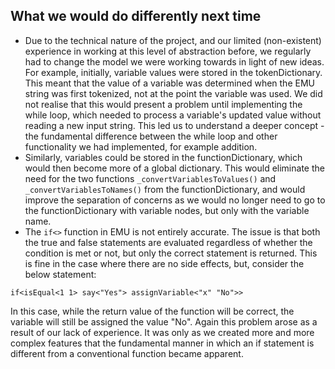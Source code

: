 ## What we would do differently next time

* Due to the technical nature of the project, and our limited (non-existent) experience in working at this level of abstraction before, we regularly had to change the model we were working towards in light of new ideas.
For example, initially, variable values were stored in the tokenDictionary. This meant that the value of a variable was determined when the EMU string was first tokenized, not at the point the variable was used. We did not realise that this would present a problem until implementing the while loop, which needed to process a variable's updated value without reading a new input string.
This led us to understand a deeper concept - the fundamental difference between the while loop and other functionality we had implemented, for example addition.
* Similarly, variables could be stored in the functionDictionary, which would then become more of a global dictionary. This would eliminate the need for the two functions ```_convertVariablesToValues()``` and ```_convertVariablesToNames()``` from the functionDictionary, and would improve the separation of concerns as we would no longer need to go to the functionDictionary with variable nodes, but only with the variable name.
* The ```if<>``` function in EMU is not entirely accurate. The issue is that both the true and false statements are evaluated regardless of whether the condition is met or not, but only the correct statement is returned. This is fine in the case where there are no side effects, but, consider the below statement:
```
if<isEqual<1 1> say<"Yes"> assignVariable<"x" "No">>
```
  In this case, while the return value of the function will be correct, the variable will still be assigned the value "No".
  Again this problem arose as a result of our lack of experience. It was only as we created more and more complex features that the fundamental manner in which  an if statement is different from a conventional function became apparent.
